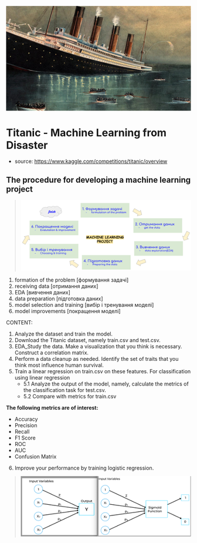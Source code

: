 <img src="p.jpeg">

# Titanic - Machine Learning from Disaster
 - source: https://www.kaggle.com/competitions/titanic/overview

 
## **The procedure for developing a machine learning project**

> <img  src="ML_procedure.png">


1. formation of the problem [формування задачі]
2. receiving data [отримання даних]
3. EDA [вивчення даних]
4. data preparation [підготовка даних]
5. model selection and training [вибір і тренування моделі]
6. model improvements [покращення моделі]

CONTENT:
1. Analyze the dataset and train the model.
2. Download the Titanic dataset, namely train.csv and test.csv.
3. EDA_Study the data. Make a visualization that you think is necessary. Construct a correlation matrix.
4. Perform a data cleanup as needed. Identify the set of traits that you think most influence human survival.
5. Train a linear regression on train.csv on these features. For classification using linear regression
   - 5.1 Analyze the output of the model, namely, calculate the metrics of the classification task for test.csv. 
   - 5.2 Compare with metrics for train.csv

**The following metrics are of interest:**
- Accuracy
- Precision
- Recall
- F1 Score
- ROC
- AUC
- Confusion Matrix 
6. Improve your performance by training logistic regression.

  
> <img  src="lin_log.png">

